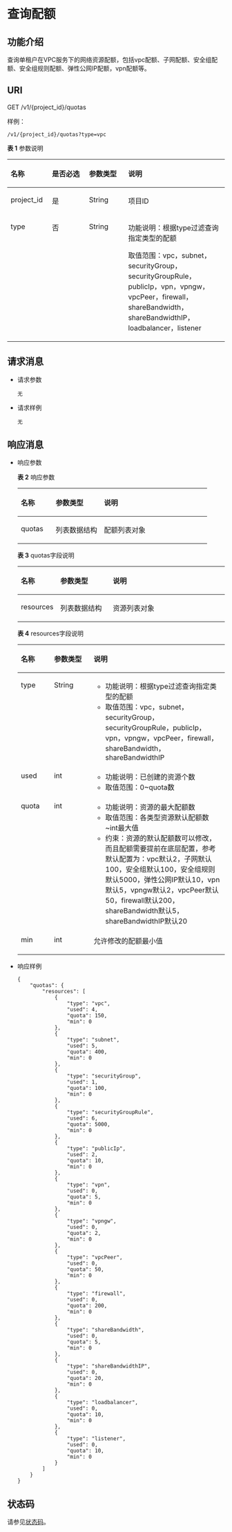 # 查询配额<a name="ZH-CN_TOPIC_0020090607"></a>

## 功能介绍<a name="section52301286"></a>

查询单租户在VPC服务下的网络资源配额，包括vpc配额、子网配额、安全组配额、安全组规则配额、弹性公网IP配额，vpn配额等。

## URI<a name="section949529"></a>

GET /v1/\{project\_id\}/quotas

样例：

```
/v1/{project_id}/quotas?type=vpc
```

**表 1**  参数说明

<a name="table38014313"></a>
<table><thead align="left"><tr id="row46663997"><th class="cellrowborder" valign="top" width="19%" id="mcps1.2.5.1.1"><p id="p21687383"><a name="p21687383"></a><a name="p21687383"></a>名称</p>
</th>
<th class="cellrowborder" valign="top" width="17%" id="mcps1.2.5.1.2"><p id="p11847581"><a name="p11847581"></a><a name="p11847581"></a>是否必选</p>
</th>
<th class="cellrowborder" valign="top" width="18%" id="mcps1.2.5.1.3"><p id="p18682156172640"><a name="p18682156172640"></a><a name="p18682156172640"></a>参数类型</p>
</th>
<th class="cellrowborder" valign="top" width="46%" id="mcps1.2.5.1.4"><p id="p20130041"><a name="p20130041"></a><a name="p20130041"></a>说明</p>
</th>
</tr>
</thead>
<tbody><tr id="row19920592"><td class="cellrowborder" valign="top" width="19%" headers="mcps1.2.5.1.1 "><p id="p2955276"><a name="p2955276"></a><a name="p2955276"></a>project_id</p>
</td>
<td class="cellrowborder" valign="top" width="17%" headers="mcps1.2.5.1.2 "><p id="p38050837"><a name="p38050837"></a><a name="p38050837"></a>是</p>
</td>
<td class="cellrowborder" valign="top" width="18%" headers="mcps1.2.5.1.3 "><p id="p36859696172640"><a name="p36859696172640"></a><a name="p36859696172640"></a>String</p>
</td>
<td class="cellrowborder" valign="top" width="46%" headers="mcps1.2.5.1.4 "><p id="p62218962"><a name="p62218962"></a><a name="p62218962"></a>项目ID</p>
</td>
</tr>
<tr id="row23099752"><td class="cellrowborder" valign="top" width="19%" headers="mcps1.2.5.1.1 "><p id="p59140623"><a name="p59140623"></a><a name="p59140623"></a>type</p>
</td>
<td class="cellrowborder" valign="top" width="17%" headers="mcps1.2.5.1.2 "><p id="p25661150"><a name="p25661150"></a><a name="p25661150"></a>否</p>
</td>
<td class="cellrowborder" valign="top" width="18%" headers="mcps1.2.5.1.3 "><p id="p32845400172640"><a name="p32845400172640"></a><a name="p32845400172640"></a>String</p>
</td>
<td class="cellrowborder" valign="top" width="46%" headers="mcps1.2.5.1.4 "><p id="p4851544151913"><a name="p4851544151913"></a><a name="p4851544151913"></a>功能说明：根据type过滤查询指定类型的配额</p>
<p id="p48177051173921"><a name="p48177051173921"></a><a name="p48177051173921"></a>取值范围：vpc，subnet，securityGroup，securityGroupRule，publicIp，vpn，vpngw，vpcPeer，firewall，shareBandwidth，shareBandwidthIP，loadbalancer，listener</p>
</td>
</tr>
</tbody>
</table>

## 请求消息<a name="section8545767"></a>

-   请求参数

    ```
    无
    ```

-   请求样例

    ```
    无
    ```


## 响应消息<a name="section9803039"></a>

-   响应参数

    **表 2**  响应参数

    <a name="table66351430155536"></a>
    <table><thead align="left"><tr id="row25019730155536"><th class="cellrowborder" valign="top" width="18.34%" id="mcps1.2.4.1.1"><p id="p13332267155536"><a name="p13332267155536"></a><a name="p13332267155536"></a>名称</p>
    </th>
    <th class="cellrowborder" valign="top" width="25.509999999999998%" id="mcps1.2.4.1.2"><p id="p30154725155536"><a name="p30154725155536"></a><a name="p30154725155536"></a>参数类型</p>
    </th>
    <th class="cellrowborder" valign="top" width="56.15%" id="mcps1.2.4.1.3"><p id="p26613655155536"><a name="p26613655155536"></a><a name="p26613655155536"></a>说明</p>
    </th>
    </tr>
    </thead>
    <tbody><tr id="row8222433155536"><td class="cellrowborder" valign="top" width="18.34%" headers="mcps1.2.4.1.1 "><p id="p62037356155536"><a name="p62037356155536"></a><a name="p62037356155536"></a>quotas</p>
    </td>
    <td class="cellrowborder" valign="top" width="25.509999999999998%" headers="mcps1.2.4.1.2 "><p id="p11836771155536"><a name="p11836771155536"></a><a name="p11836771155536"></a>列表数据结构</p>
    </td>
    <td class="cellrowborder" valign="top" width="56.15%" headers="mcps1.2.4.1.3 "><p id="p39072163155536"><a name="p39072163155536"></a><a name="p39072163155536"></a>配额列表对象</p>
    </td>
    </tr>
    </tbody>
    </table>

    **表 3**  quotas字段说明

    <a name="table11308015155544"></a>
    <table><thead align="left"><tr id="row37694756155544"><th class="cellrowborder" valign="top" width="18.34%" id="mcps1.2.4.1.1"><p id="p33376361155544"><a name="p33376361155544"></a><a name="p33376361155544"></a>名称</p>
    </th>
    <th class="cellrowborder" valign="top" width="25.509999999999998%" id="mcps1.2.4.1.2"><p id="p6082737155544"><a name="p6082737155544"></a><a name="p6082737155544"></a>参数类型</p>
    </th>
    <th class="cellrowborder" valign="top" width="56.15%" id="mcps1.2.4.1.3"><p id="p22939651155544"><a name="p22939651155544"></a><a name="p22939651155544"></a>说明</p>
    </th>
    </tr>
    </thead>
    <tbody><tr id="row46172458155544"><td class="cellrowborder" valign="top" width="18.34%" headers="mcps1.2.4.1.1 "><p id="p48981646155544"><a name="p48981646155544"></a><a name="p48981646155544"></a>resources</p>
    </td>
    <td class="cellrowborder" valign="top" width="25.509999999999998%" headers="mcps1.2.4.1.2 "><p id="p51341867155544"><a name="p51341867155544"></a><a name="p51341867155544"></a>列表数据结构</p>
    </td>
    <td class="cellrowborder" valign="top" width="56.15%" headers="mcps1.2.4.1.3 "><p id="p48584024155544"><a name="p48584024155544"></a><a name="p48584024155544"></a>资源列表对象</p>
    </td>
    </tr>
    </tbody>
    </table>

    **表 4**  resources字段说明

    <a name="table8208684"></a>
    <table><thead align="left"><tr id="row19762867"><th class="cellrowborder" valign="top" width="15.959999999999999%" id="mcps1.2.4.1.1"><p id="p57288388"><a name="p57288388"></a><a name="p57288388"></a>名称</p>
    </th>
    <th class="cellrowborder" valign="top" width="19.1%" id="mcps1.2.4.1.2"><p id="p3523125172732"><a name="p3523125172732"></a><a name="p3523125172732"></a>参数类型</p>
    </th>
    <th class="cellrowborder" valign="top" width="64.94%" id="mcps1.2.4.1.3"><p id="p59475690"><a name="p59475690"></a><a name="p59475690"></a>说明</p>
    </th>
    </tr>
    </thead>
    <tbody><tr id="row52801617"><td class="cellrowborder" valign="top" width="15.959999999999999%" headers="mcps1.2.4.1.1 "><p id="p49072547"><a name="p49072547"></a><a name="p49072547"></a>type</p>
    </td>
    <td class="cellrowborder" valign="top" width="19.1%" headers="mcps1.2.4.1.2 "><p id="p16937702172732"><a name="p16937702172732"></a><a name="p16937702172732"></a>String</p>
    </td>
    <td class="cellrowborder" valign="top" width="64.94%" headers="mcps1.2.4.1.3 "><a name="ul15534105019216"></a><a name="ul15534105019216"></a><ul id="ul15534105019216"><li>功能说明：根据type过滤查询指定类型的配额</li><li>取值范围：vpc，subnet，securityGroup，securityGroupRule，publicIp，vpn，vpngw，vpcPeer，firewall，shareBandwidth，shareBandwidthIP</li></ul>
    </td>
    </tr>
    <tr id="row49017803"><td class="cellrowborder" valign="top" width="15.959999999999999%" headers="mcps1.2.4.1.1 "><p id="p11019092"><a name="p11019092"></a><a name="p11019092"></a>used</p>
    </td>
    <td class="cellrowborder" valign="top" width="19.1%" headers="mcps1.2.4.1.2 "><p id="p29776587172732"><a name="p29776587172732"></a><a name="p29776587172732"></a>int</p>
    </td>
    <td class="cellrowborder" valign="top" width="64.94%" headers="mcps1.2.4.1.3 "><a name="ul255215419218"></a><a name="ul255215419218"></a><ul id="ul255215419218"><li>功能说明：已创建的资源个数</li><li>取值范围：0~quota数</li></ul>
    </td>
    </tr>
    <tr id="row13742502"><td class="cellrowborder" valign="top" width="15.959999999999999%" headers="mcps1.2.4.1.1 "><p id="p39400845"><a name="p39400845"></a><a name="p39400845"></a>quota</p>
    </td>
    <td class="cellrowborder" valign="top" width="19.1%" headers="mcps1.2.4.1.2 "><p id="p63093324172732"><a name="p63093324172732"></a><a name="p63093324172732"></a>int</p>
    </td>
    <td class="cellrowborder" valign="top" width="64.94%" headers="mcps1.2.4.1.3 "><a name="ul399282316224"></a><a name="ul399282316224"></a><ul id="ul399282316224"><li>功能说明：资源的最大配额数</li><li>取值范围：各类型资源默认配额数~int最大值</li><li>约束：资源的默认配额数可以修改，而且配额需要提前在底层配置，参考默认配置为：vpc默认2，子网默认100，安全组默认100，安全组规则默认5000，弹性公网IP默认10，vpn默认5，vpngw默认2，vpcPeer默认50，firewall默认200，shareBandwidth默认5，shareBandwidthIP默认20</li></ul>
    </td>
    </tr>
    <tr id="row4925573392829"><td class="cellrowborder" valign="top" width="15.959999999999999%" headers="mcps1.2.4.1.1 "><p id="p576726292829"><a name="p576726292829"></a><a name="p576726292829"></a>min</p>
    </td>
    <td class="cellrowborder" valign="top" width="19.1%" headers="mcps1.2.4.1.2 "><p id="p3758450892829"><a name="p3758450892829"></a><a name="p3758450892829"></a>int</p>
    </td>
    <td class="cellrowborder" valign="top" width="64.94%" headers="mcps1.2.4.1.3 "><p id="p6018282892829"><a name="p6018282892829"></a><a name="p6018282892829"></a>允许修改的配额最小值</p>
    </td>
    </tr>
    </tbody>
    </table>

-   响应样例

    ```
    {
        "quotas": {
            "resources": [
                {
                    "type": "vpc",
                    "used": 4,
                    "quota": 150,
                    "min": 0
                },
                {
                    "type": "subnet",
                    "used": 5,
                    "quota": 400,
                    "min": 0
                },
                {
                    "type": "securityGroup",
                    "used": 1,
                    "quota": 100,
                    "min": 0
                },
                {
                    "type": "securityGroupRule",
                    "used": 6,
                    "quota": 5000,
                    "min": 0
                },
                {
                    "type": "publicIp",
                    "used": 2,
                    "quota": 10,
                    "min": 0
                },
                {
                    "type": "vpn",
                    "used": 0,
                    "quota": 5,
                    "min": 0
                },
                {
                    "type": "vpngw",
                    "used": 0,
                    "quota": 2,
                    "min": 0
                },
                {
                    "type": "vpcPeer",
                    "used": 0,
                    "quota": 50,
                    "min": 0
                },
                {
                    "type": "firewall",
                    "used": 0,
                    "quota": 200,
                    "min": 0
                },
                {
                    "type": "shareBandwidth",
                    "used": 0,
                    "quota": 5,
                    "min": 0
                },
                {
                    "type": "shareBandwidthIP",
                    "used": 0,
                    "quota": 20,
                    "min": 0
                },
                {
                    "type": "loadbalancer",
                    "used": 0,
                    "quota": 10,
                    "min": 0
                },
                {
                    "type": "listener",
                    "used": 0,
                    "quota": 10,
                    "min": 0
                }
            ]
        }
    }
    ```


## 状态码<a name="section31981619"></a>

请参见[状态码](状态码.md)。

